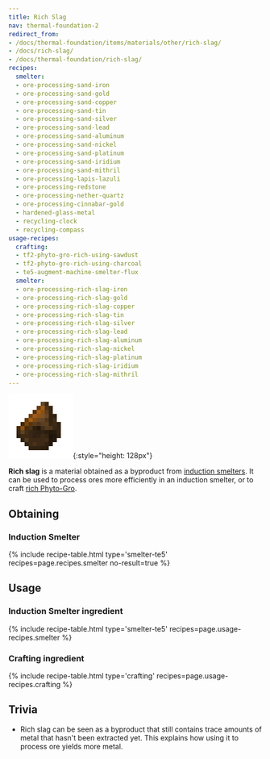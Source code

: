```yaml
---
title: Rich Slag
nav: thermal-foundation-2
redirect_from:
- /docs/thermal-foundation/items/materials/other/rich-slag/
- /docs/rich-slag/
- /docs/thermal-foundation/rich-slag/
recipes:
  smelter:
  - ore-processing-sand-iron
  - ore-processing-sand-gold
  - ore-processing-sand-copper
  - ore-processing-sand-tin
  - ore-processing-sand-silver
  - ore-processing-sand-lead
  - ore-processing-sand-aluminum
  - ore-processing-sand-nickel
  - ore-processing-sand-platinum
  - ore-processing-sand-iridium
  - ore-processing-sand-mithril
  - ore-processing-lapis-lazuli
  - ore-processing-redstone
  - ore-processing-nether-quartz
  - ore-processing-cinnabar-gold
  - hardened-glass-metal
  - recycling-clock
  - recycling-compass
usage-recipes:
  crafting:
  - tf2-phyto-gro-rich-using-sawdust
  - tf2-phyto-gro-rich-using-charcoal
  - te5-augment-machine-smelter-flux
  smelter:
  - ore-processing-rich-slag-iron
  - ore-processing-rich-slag-gold
  - ore-processing-rich-slag-copper
  - ore-processing-rich-slag-tin
  - ore-processing-rich-slag-silver
  - ore-processing-rich-slag-lead
  - ore-processing-rich-slag-aluminum
  - ore-processing-rich-slag-nickel
  - ore-processing-rich-slag-platinum
  - ore-processing-rich-slag-iridium
  - ore-processing-rich-slag-mithril
---
```


![Rich slag](/assets/images/thermal-foundation-2/slag-rich.png){:style="height: 128px"}


**Rich slag** is a material obtained as a byproduct from [induction
smelters](/docs/thermal-expansion-5/induction-smelter/). It can be used to process ores more
efficiently in an induction smelter, or to craft [rich
Phyto-Gro](/docs/thermal-foundation-2/rich-phyto-gro/).


Obtaining
---------

### Induction Smelter
{% include recipe-table.html type='smelter-te5' recipes=page.recipes.smelter no-result=true %}


Usage
-----

### Induction Smelter ingredient
{% include recipe-table.html type='smelter-te5' recipes=page.usage-recipes.smelter %}

### Crafting ingredient
{% include recipe-table.html type='crafting' recipes=page.usage-recipes.crafting %}


Trivia
------

* Rich slag can be seen as a byproduct that still contains trace amounts of
  metal that hasn't been extracted yet. This explains how using it to process
  ore yields more metal.
